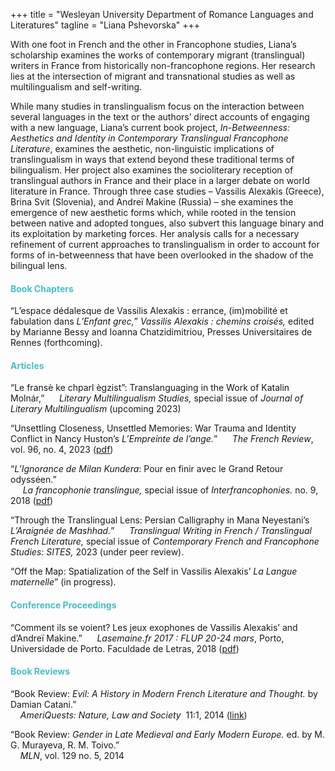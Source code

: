 +++
title = "Wesleyan University Department of Romance Languages and Literatures"
tagline = "Liana Pshevorska"
+++

With one foot in French and the other in Francophone studies, Liana’s scholarship examines the works of contemporary migrant (translingual) writers in France from historically non-francophone regions.  Her research lies at the intersection of migrant and transnational studies as well as multilingualism and self-writing.


While many studies in translingualism focus on the interaction between several languages in the text or the authors’ direct accounts of engaging with a new language, Liana’s current book project, *In-Betweenness: Aesthetics and Identity in Contemporary Translingual Francophone Literature*, examines the aesthetic, non-linguistic implications of translingualism in ways that extend beyond these traditional terms of bilingualism. Her project also examines the socioliterary reception of translingual authors in France and their place in a larger debate on world literature in France. Through three case studies – Vassilis Alexakis (Greece), Brina Svit (Slovenia), and Andreï Makine (Russia) – she examines the emergence of new aesthetic forms which, while rooted in the tension between native and adopted tongues, also subvert this language binary and its exploitation by marketing forces. Her analysis calls for a necessary refinement of current approaches to translingualism in order to account for forms of in-betweenness that have been overlooked in the shadow of the bilingual lens.



#### <span style="color:#47bec7">Book Chapters</span>

“L’espace dédalesque de Vassilis Alexakis : errance, (im)mobilité et fabulation dans *L’Enfant grec,*” *Vassilis Alexakis : chemins croisés,* edited by Marianne Bessy and Ioanna Chatzidimitriou, Presses Universitaires de Rennes (forthcoming).


#### <span style="color:#47bec7">Articles</span>

“Le fransè ke chparl ègzist”: Translanguaging in the Work of Katalin Molnár,”
  &nbsp;&nbsp;&nbsp;&nbsp; *Literary Multilingualism Studies,* special issue of *Journal of Literary Multilingualism* (upcoming 2023)

“Unsettling Closeness, Unsettled Memories: War Trauma and Identity Conflict in Nancy Huston’s *L’Empreinte de l’ange.*” 
    &nbsp;&nbsp;&nbsp;&nbsp; *The French Review*, vol. 96, no. 4, 2023 ([pdf]( https://muse.jhu.edu/pub/1/article/888168/pdf ))

“*L’Ignorance de Milan Kundera*: Pour en finir avec le Grand Retour odysséen.”    
    &nbsp;&nbsp;&nbsp;&nbsp; *La francophonie translingue,* special issue of *Interfrancophonies.* no. 9, 2018 ([pdf]( http://interfrancophonies.org/images/pdf/numero-9/1_IF9_2018_PHSEVORSKAYA.pdf ))

“Through the Translingual Lens: Persian Calligraphy in Mana Neyestani’s *L’Araignée de Mashhad.*”
    &nbsp;&nbsp;&nbsp;&nbsp; *Translingual Writing in French / Translingual French Literature,* special issue of *Contemporary French and Francophone Studies: SITES,* 2023 (under peer review).

“Off the Map: Spatialization of the Self in Vassilis Alexakis’ *La Langue maternelle*” (in progress).


#### <span style="color:#47bec7">Conference Proceedings</span>


“Comment ils se voient? Les jeux exophones de Vassilis Alexakis’ and d’Andreï Makine.”
    &nbsp;&nbsp;&nbsp;&nbsp; *Lasemaine.fr 2017 : FLUP 20-24 mars*, Porto, Universidade de Porto. Faculdade de Letras, 2018 ([pdf]( http://ler.letras.up.pt/uploads/ficheiros/16124.pdf ))


#### <span style="color:#47bec7">Book Reviews</span>

“Book Review: *Evil: A History in Modern French Literature and Thought.* by Damian Catani.”    
    &nbsp;&nbsp;&nbsp;&nbsp;*AmeriQuests: Nature, Law and Society*&nbsp; 11:1, 2014 ([link]( http://www.ameriquests.org/index.php/ameriquests/article/view/3924 )) 

“Book Review: *Gender in Late Medieval and Early Modern Europe.* ed. by M. G. Murayeva, R. M. Toivo.”   
    &nbsp;&nbsp;&nbsp;&nbsp;*MLN*, vol. 129 no. 5, 2014
